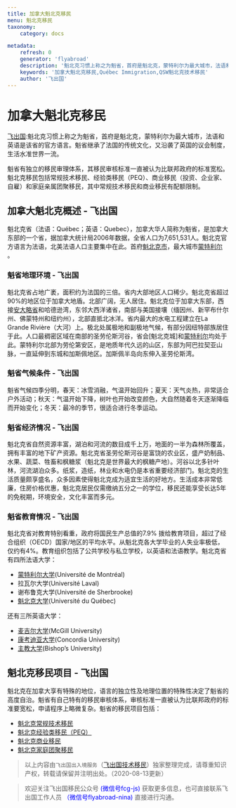 ```yaml
---
title: 加拿大魁北克移民
menu: 魁北克移民
taxonomy:
    category: docs

metadata:
    refresh: 0
    generator: 'flyabroad'
    description: '魁北克习惯上称之为魁省，首府是魁北克，蒙特利尔为最大城市，法语和英语是该省的官方语言。魁省继承了法国的传统文化，又沿袭了英国的议会制度，生活水准世界一流。魁省有独立的移民审理体系，其移民审核标准一直被认为比联邦政府的标准宽松。魁北克移民包括常规技术移民、经验类移民（PEQ）、商业移民（投资、企业家、自雇）和家庭亲属团聚移民，其中常规技术移民和商业移民有配额限制。'
    keywords: '加拿大魁北克移民,Québec Immigration,QSW魁北克技术移民'
    author: '飞出国'
---
```

# 加拿大魁北克移民

[飞出国](/home):魁北克习惯上称之为魁省，首府是魁北克，蒙特利尔为最大城市，法语和英语是该省的官方语言。魁省继承了法国的传统文化，又沿袭了英国的议会制度，生活水准世界一流。

魁省有独立的移民审理体系，其移民审核标准一直被认为比联邦政府的标准宽松。魁北克移民包括常规技术移民、经验类移民（PEQ）、商业移民（投资、企业家、自雇）和家庭亲属团聚移民，其中常规技术移民和商业移民有配额限制。

## 加拿大魁北克概述 - 飞出国

魁北克省（法语：Québec；英语：Quebec），加拿大华人简称为魁省，是加拿大东部的一个省，据加拿大统计局2006年数据，全省人口为7,651,531人。魁北克官方语言为法语，北美法语人口主要集中在此。首府[魁北克市]，最大城市[蒙特利尔] 。

### 魁省地理环境 - 飞出国

魁北克省占地广袤，面积约为法国的三倍。省内大部地区人口稀少。魁北克省超过90%的地区位于加拿大地盾。北部广阔，无人居住。魁北克位于加拿大东部，西接[安大略省]和哈德逊湾，东邻大西洋诸省，南部与美国接壤（缅因州、新罕布什尔州、佛蒙特州和纽约州），北部直抵北冰洋。省内最大的水电工程建立在La Grande Rivière（大河）上。极北处属极地和副极地气候，有部分因纽特部族居住于此。人口最稠密区域在南部的圣劳伦斯河谷，省会[魁北克城]和[蒙特利尔]均处于此。蒙特利尔北部为劳伦第安区，是地质年代久远的山区，东部为阿巴拉契亚山脉，一直延伸到东城和加斯佩地区。加斯佩半岛向东伸入圣劳伦斯湾。

### 魁省气候条件 - 飞出国

魁省气候四季分明，春天：冰雪消融，气温开始回升；夏天：天气炎热，非常适合户外活动；秋天：气温开始下降，树叶也开始改变颜色，大自然随着冬天逐渐降临而开始变化；冬天：最冷的季节，很适合进行冬季运动。

### 魁省经济情况 - 飞出国

魁北克省自然资源丰富，湖泊和河流的数目成千上万，地面的一半为森林所覆盖，拥有丰富的地下矿产资源。魁北克省圣劳伦斯河谷是富饶的农业区，盛产奶制品、水果、蔬菜、牲畜和枫糖浆（魁北克是世界最大的枫糖产地）。河谷以北多针叶林，河流湖泊众多。纸浆，造纸，林业和水电仍是本省重要经济部门。魁北克的生活质量颇享盛名，众多因素使得魁北克成为适宜生活的好地方。生活成本非常低廉，住房价格优惠，魁北克居民仅需缴纳五分之一的学位，移民还能享受长达5年的免税期，环境安全，文化丰富而多元。

### 魁省教育情况 - 飞出国

魁北克省对教育特别看重，政府将国民生产总值的7.9% 拨给教育项目，超过了经合组织（OECD）国家/地区的平均水平。从魁北克各大学毕业的人失业率极低，仅约有4%。教育组织包括了公共学校与私立学校，以英语和法语教学。魁北克省有四所法语大学：

* [蒙特利尔大学](Université de Montréal)
* 拉瓦尔大学(Université Laval)
* 谢布鲁克大学(Université de Sherbrooke)
* [魁北克大学](Université du Québec)

还有三所英语大学：

* [麦吉尔大学](McGill University)
* [康考迪亚大学](Concordia University)
* [主教大学](Bishop’s University)


## 魁北克移民项目 - 飞出国

魁北克在加拿大享有特殊的地位，语言的独立性及地理位置的特殊性决定了魁省的高度自治。魁省有自己特有的移民审核体系，审核标准一直被认为比联邦政府的标准要宽松，申请程序上略微复杂。魁省的移民项目包括：

* [魁北克常规技术移民](/ca/qc/permanent-workers)
* [魁北克经验类移民（PEQ）](/ca/qc/peq)
* [魁北克商业移民](/ca/qc/business)
* [魁北克家庭团聚移民](/ca/qc/family)

> 以上内容由`飞出国出入境服务`（[飞出国技术移民](http://js.flyabroad.com.hk)）独家整理完成，请尊重知识产权，转载请保留并注明出处。（2020-08-13更新）

> 欢迎关注飞出国移民公众号 <font color=Blue>(微信号fcg-js)</font> 获取更多信息，也可直接联系飞出国工作人员 <font color=Blue>（微信号flyabroad-nina)</font> 直接进行沟通。



[飞出国论坛]: http://bbs.fcgvisa.com?target=_blank 
[飞出国]:http://flyabroad.me/contact/?target=_blank 
[安大略省]:/ca/on
[蒙特利尔]:/ca/qc/Montreal
[魁北克市]:/ca/qc/Quebec-City
[QSW]:/ca/qc/QSW
[康考迪亚大学]:/ca/qc/concordia
[麦吉尔大学]:/ca/qc/mcgill
[魁北克大学]:/ca/qc/uquebec
[主教大学]:/ca/qc/ubishops
[蒙特利尔大学]:/ca/qc/umontreal
[魁北克省]:/ca/qc
[QSW 经验类移民]:/ca/qc/QSW-peq
[QSW 常规技术移民]:/ca/qc/QSW-permanent-workers
[QSW]:/ca/qc/QSW
[QSW 评分标准]:/ca/qc/QSW-requirements-programs
[QSW 受训领域]:/ca/qc/QSW-list-areas-training